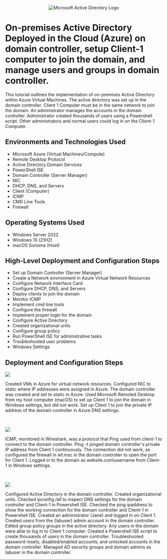 <p align="center">
<img src="https://i.imgur.com/pU5A58S.png" alt="Microsoft Active Directory Logo"/>
</p>

<h1>On-premises Active Directory Deployed in the Cloud (Azure) on domain controller, setup Client-1 computer to join the domain, and manage users and groups in domain controller. </h1>
This tutorial outlines the implementation of on-premises Active Directory within Azure Virtual Machines. The active directory was set up in the domain controller. Client 1 Computer must be in the same network to join the domain. An administrator manages the accounts in the domain controller. Administrator created thousands of users using a Powershell script. Other administrators and normal users could log in on the Client-1 Computer.  <br />


<h2>Environments and Technologies Used</h2>

- Microsoft Azure (Virtual Machines/Compute)
- Remote Desktop Protocol
- Active Directory Domain Services
- PowerShell ISE
- Domain Controller (Server Manager)
- NIC
- DHCP, DNS, and Servers
- Client (Computer)
- ICMP
- CMD Line Tools
- Firewall

<h2>Operating Systems Used </h2>

- Windows Server 2022
- Windows 10 (21H2)
- macOS Sonoma (Host)

<h2>High-Level Deployment and Configuration Steps</h2>

- Set up Domain Controller (Server Manager)
- Create a Network environment in Azure Virtual Network Resources 
- Configure Network Interface Card
- Configure DHCP, DNS, and Servers
- Deploy clients to join the domain
- Monitor ICMP
- Implement cmd line tools
- Configure the firewall
- Implement proper login for the domain
- Configure Active Directory
- Created organizational units
- Configure group policy
- Run PowerShell ISE for administrative tasks
- Troubleshooted user problems
- Windows Settings

<h2>Deployment and Configuration Steps</h2>

<p>
<img src="https://github.com/user-attachments/assets/92f14c35-61f5-41df-a04a-cad3b2e85b0f"/>
</p>
<p>
Created VMs in Azure for virtual network resources. Configured NIC to static where IP addresses were assigned in Azure. The domain controller was created and set to static in Azure. Used Microsoft Remoted Desktop from my host computer (macOS) to set up Client 1 to join the domain in Windows settings, but did not work. Set up Client 1 to join the private IP address of the domain controller in Azure DNS settings. 
</p>
<br />

<p>
<img src="https://github.com/user-attachments/assets/0d43f16b-d577-440b-8ec1-1490e8af7eb5"/>
</p>
<p>
ICMP, monitored in Wireshark, was a protocol that Ping used from client-1 to connect to the domain controller. Ping -t pinged domain controller's private IP address from Client 1 continuously. The connection did not work, so configured the firewall in wf.msc in the domain controller to open the port for Client 1. Logged in to the domain as website.com\username from Client-1 in Windows settings. 
</p>
<br />

<p>
<img src="https://github.com/user-attachments/assets/3a82db2e-7232-4776-933f-45ab38246ecb"/>
</p>
<p>
Configured Active Directory in the domain controller. Created organizational units. Checked ipconfig /all to inspect DNS settings for the domain controller and Client-1 in Powershell ISE. Checked the ping ipaddress to show the working connection for the domain controller and Client-1 in Powershell ISE. Created an administrator (Jane) and logged in on Client 1. Created users from the (labuser) admin account in the domain controller. Edited group policy groups in the active directory. Any users in the domain were able to log in to Client 1 computer. Created a Powershell ISE script to create thousands of users in the domain controller. Troubleshooted password resets, disabled/enabled accounts, and unlocked accounts in the domain controller. Managed AD security groups and domain admins as labuser in the domain controller. 
</p>
<br />
